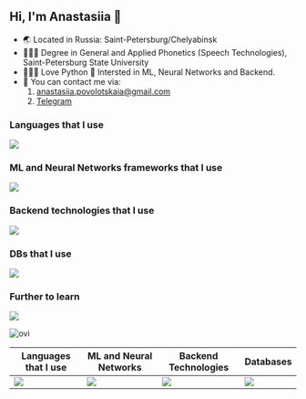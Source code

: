 ## Hi, I'm Anastasiia 👋

- 🌏 Located in Russia: Saint-Petersburg/Chelyabinsk
- 👩🏻‍🎓 Degree in General and Applied Phonetics (Speech Technologies), Saint-Petersburg State University
- 👩🏻‍💻 Love Python 🐍 Intersted in ML, Neural Networks and Backend.
- 📱 You can contact me via:
    1. [anastasiia.povolotskaia@gmail.com](mailto:anastasiia.povolotskaia@gmail.com)
    2. [Telegram](https://t.me/Dobby_is_a_free_elf)

### Languages that I use
<p align="left">
  <a href="https://skillicons.dev">
    <img src="https://skillicons.dev/icons?i=python" />
  </a>
</p>

### ML and Neural Networks frameworks that I use
<p align="left">
  <a href="https://skillicons.dev">
    <img src="https://skillicons.dev/icons?i=pytorch,sklearn" />
  </a>
</p>

### Backend technologies that I use
<p align="left">
  <a href="https://skillicons.dev">
    <img src="https://skillicons.dev/icons?i=fastapi,postman" />
  </a>
</p>

### DBs that I use
<p align="left">
  <a href="https://skillicons.dev">
    <img src="https://skillicons.dev/icons?i=postgres,mysql,sqlite,mongodb" />
  </a>
</p>

### Further to learn
<p align="left">
    <a href="https://skillicons.dev">
        <img src="https://skillicons.dev/icons?i=tensorflow,django,flask,selenium,redis" />
    </a> 
</p>

<img src="https://github-readme-stats.vercel.app/api/top-langs?username=Anastasiia-Pov&show_icons=true&locale=en&layout=compact&theme=chartreuse-dark" alt="ovi" />

| Languages that I use | ML and Neural Networks | Backend Technologies | Databases |
|----------------------|------------------------|----------------------|-----------|
| <a href="https://skillicons.dev"><img src="https://skillicons.dev/icons?i=python" /> | <a href="https://skillicons.dev"><img src="https://skillicons.dev/icons?i=pytorch,sklearn" /></a> | <a href="https://skillicons.dev"><img src="https://skillicons.dev/icons?i=fastapi,postman" /></a> | <a href="https://skillicons.dev"><img src="https://skillicons.dev/icons?i=postgres,mysql,sqlite,mongodb" /></a> |
